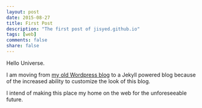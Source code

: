 ```yaml
---
layout: post
date: 2015-08-27
title: First Post
description: "The first post of jisyed.github.io"
tags: [web]
comments: false
share: false
---
```


Hello Universe.

I am moving from [my old Wordpress blog](https://jibransyed.wordpress.com/) to a Jekyll powered blog because of the increased ability to customize the look of this blog.

I intend of making this place my home on the web for the unforeseeable future.
